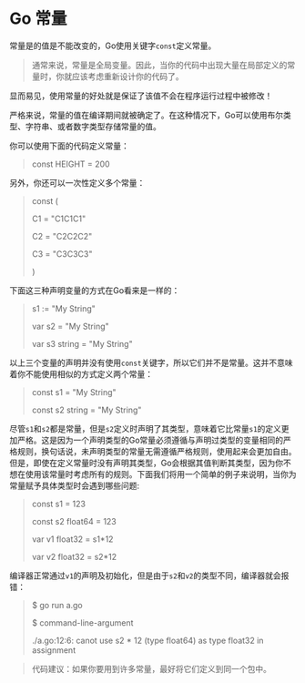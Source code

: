 # **Go 常量**

常量是的值是不能改变的，Go使用关键字`const`定义常量。

> 通常来说，常量是全局变量。因此，当你的代码中出现大量在局部定义的常量时，你就应该考虑重新设计你的代码了。

显而易见，使用常量的好处就是保证了该值不会在程序运行过程中被修改！

严格来说，常量的值在编译期间就被确定了。在这种情况下，Go可以使用布尔类型、字符串、或者数字类型存储常量的值。

你可以使用下面的代码定义常量：

> const HEIGHT = 200

另外，你还可以一次性定义多个常量：

> const (
>
> C1 = "C1C1C1"
>
> C2 = "C2C2C2"
>
> C3 = "C3C3C3"
>
> )

下面这三种声明变量的方式在Go看来是一样的：

> s1 := "My String"
>
> var s2 = "My String"
>
> var s3 string = "My String"

以上三个变量的声明并没有使用`const`关键字，所以它们并不是常量。这并不意味着你不能使用相似的方式定义两个常量：

> const s1 = "My String"
>
> const s2  string = "My String"

尽管`s1`和`s2`都是常量，但是`s2`定义时声明了其类型，意味着它比常量`s1`的定义更加严格。这是因为一个声明类型的Go常量必须遵循与声明过类型的变量相同的严格规则，换句话说，未声明类型的常量无需遵循严格规则，使用起来会更加自由。但是，即使在定义常量时没有声明其类型，Go会根据其值判断其类型，因为你不想在使用该常量时考虑所有的规则。下面我们将用一个简单的例子来说明，当你为常量赋予具体类型时会遇到哪些问题:

> const s1 = 123
>
> const s2 float64 = 123
>
> var v1 float32 = s1*12
>
> var v2 float32 = s2*12

编译器正常通过`v1`的声明及初始化，但是由于`s2`和`v2`的类型不同，编译器就会报错：

> $ go run a.go
>
> $ command-line-argument
>
> ./a.go:12:6: canot use s2 * 12 (type float64) as type float32 in assignment

> 代码建议：如果你要用到许多常量，最好将它们定义到同一个包中。

